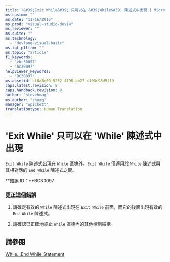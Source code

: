 ```yaml
---
title: "&#39;Exit While&#39; 只可以在 &#39;While&#39; 陳述式中出現 | Microsoft Docs"
ms.custom: ""
ms.date: "11/16/2016"
ms.prod: "visual-studio-dev14"
ms.reviewer: ""
ms.suite: ""
ms.technology: 
  - "devlang-visual-basic"
ms.tgt_pltfrm: ""
ms.topic: "article"
f1_keywords: 
  - "vbc30097"
  - "bc30097"
helpviewer_keywords: 
  - "BC30097"
ms.assetid: cf0a3e09-5252-4198-bb27-c103c98d9f19
caps.latest.revision: 8
caps.handback.revision: 8
author: "stevehoag"
ms.author: "shoag"
manager: "wpickett"
translationtype: Human Translation
---
```

# &#39;Exit While&#39; 只可以在 &#39;While&#39; 陳述式中出現
`Exit While` 陳述式出現在 `While` 區塊外。`Exit While` 僅適用於 `While` 陳述式與其相對應的 `End While` 陳述式之間。  
  
 **錯誤 ID︰**BC30097  
  
### 更正這個錯誤  
  
1.  請確定有效的 `While` 陳述式出現在 `Exit While` 前面，而它的後面出現有效的 `End While` 陳述式。  
  
2.  請確認已正確地終止 `While` 區塊內的其他控制結構。  
  
## 請參閱  
 [While...End While Statement](../../visual-basic/language-reference/statements/while-end-while-statement.md)